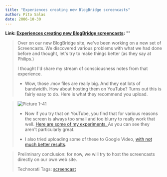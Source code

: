 ```yaml
---
title: "Experiences creating new BlogBridge screencasts"
author: Pito Salas
date: 2006-10-30
---
```


**Link: [Experiences creating new BlogBridge screencasts](None):** ""


>
> Over on our new BlogBridge site, we've been working on a new set of
> Screencasts. We discovered various problems with what we had done before and
> thought, let's try to make things better (as they say at Philips.)
>
> I thought I'd share my stream of consciousness notes from that experience.
>
>   * Wow, those .mov files are really big. And they eat lots of bandwidth.
> How about hosting them on YouTube? Turns out this is fairly easy to do. Here
> is what they recommend you upload.
>
>

>
> ![Picture
> 1-41](https://i0.wp.com/s3.media.squarespace.com/production/1075723/12829350/weblogs/images/Picture%25201-41.png?resize=210%2C61)
>
>   * Now if you try that on YouTube, you find that for various reasons the
> screen is always too small and too blurry to really work that well. [Here
> are some of my experiments.
> ](<http://www.youtube.com/results?search_query=blogbridge&search=Search>)As
> you can see they aren't particularly great.
>
>   * I also tried uploading some of these to Google Video, [with not much
> better
> results](<http://video.google.com/videoplay?docid=-2933407178578933174>).
>
>

>
> Preliminary conclusion: for now, we will try to host the screencasts
> directly on our own web site.
>
> Technorati Tags: [screencast](<http://www.technorati.com/tag/screencast>)


